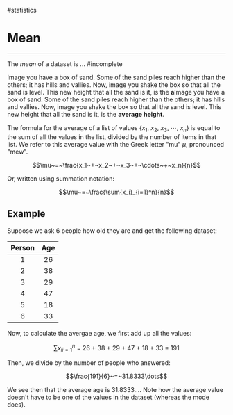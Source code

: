 #statistics
# Mean
---

The _mean_ of a dataset is ... #incomplete

Image you have a box of sand. Some of the sand piles reach higher than the others; it has hills and vallies. Now, image you shake the box so that all the sand is level. This new height that all the sand is it, is the **a**Image you have a box of sand. Some of the sand piles reach higher than the others; it has hills and vallies. Now, image you shake the box so that all the sand is level. This new height that all the sand is it, is the **average height**.

The formula for the average of a list of values $\{x_1,~x_2,~x_3,~\cdots,~x_n\}$ is equal to the sum of all the values in the list, divided by the number of items in that list. We refer to this average value with the Greek letter "mu" $\mu$, pronounced "mew".

$$\mu~=~\frac{x_1~+~x_2~+~x_3~+~\cdots~+~x_n}{n}$$

Or, written using summation notation:

$$\mu~=~\frac{\sum{x_i}_{i=1}^n}{n}$$

## Example

Suppose we ask 6 people how old they are and get the following dataset:

| Person | Age |
|:------:|:---:|
|   1    | 26  |
|   2    | 38  |
|   3    | 29  |
|   4    | 47  |
|   5    | 18  |
|   6    | 33  |

Now, to calculate the avergae age, we first add up all the values:

$$\sum{x_i}_{i=1}^n~=~26~+~38~+~29~+~47~+~18~+~33~=~191$$

Then, we divide by the number of people who answered:

$$\frac{191}{6}~=~31.8333\dots$$

We see then that the average age is $31.8333\dots$. Note how the average value doesn't have to be one of the values in the dataset (whereas the mode does).